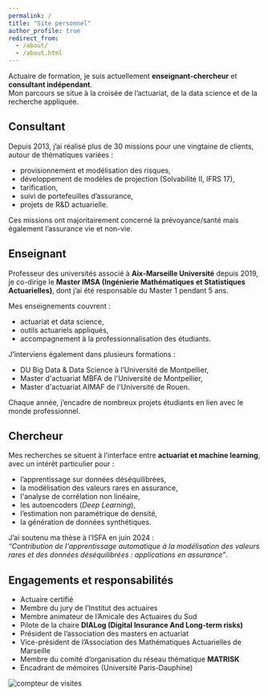 ```yaml
---
permalink: /
title: "Site personnel"
author_profile: true
redirect_from: 
  - /about/
  - /about.html
---
```


Actuaire de formation, je suis actuellement **enseignant-chercheur** et **consultant indépendant**.  
Mon parcours se situe à la croisée de l’actuariat, de la data science et de la recherche appliquée.

## Consultant
Depuis 2013, j’ai réalisé plus de 30 missions pour une vingtaine de clients, autour de thématiques variées :
- provisionnement et modélisation des risques,  
- développement de modèles de projection (Solvabilité II, IFRS 17),  
- tarification,
- suivi de portefeuilles d’assurance,  
- projets de R&D actuarielle.  

Ces missions ont majoritairement concerné la prévoyance/santé mais également l’assurance vie et non-vie.  

## Enseignant
Professeur des universités associé à **Aix-Marseille Université** depuis 2019, je co-dirige le **Master IMSA (Ingénierie Mathématiques et Statistiques Actuarielles)**, dont j’ai été responsable du Master 1 pendant 5 ans.  

Mes enseignements couvrent :
- actuariat et data science,  
- outils actuariels appliqués,  
- accompagnement à la professionnalisation des étudiants.  

J’interviens également dans plusieurs formations :
- DU Big Data & Data Science à l’Université de Montpellier,  
- Master d'actuariat MBFA de l'Université de Montpellier,  
- Master d'actuariat AIMAF de l'Université de Rouen.  

Chaque année, j’encadre de nombreux projets étudiants en lien avec le monde professionnel.  

## Chercheur
Mes recherches se situent à l’interface entre **actuariat et machine learning**, avec un intérêt particulier pour :
- l’apprentissage sur données déséquilibrées,  
- la modélisation des valeurs rares en assurance,
- l'analyse de corrélation non linéaire,
- les autoencoders (*Deep Learning*),
- l’estimation non paramétrique de densité,  
- la génération de données synthétiques.  

J’ai soutenu ma thèse à l’ISFA en juin 2024 :  
*“Contribution de l'apprentissage automatique à la modélisation des valeurs rares et des données déséquilibrées : applications en assurance”*.

## Engagements et responsabilités
- Actuaire certifié  
- Membre du jury de l’Institut des actuaires  
- Membre animateur de l’Amicale des Actuaires du Sud  
- Pilote de la chaire **DIALog (Digital Insurance And Long-term risks)**  
- Président de l’association des masters en actuariat  
- Vice-président de l’Association des Mathématiques Actuarielles de Marseille  
- Membre du comité d’organisation du réseau thématique **MATRISK**  
- Encadrant de mémoires (Université Paris-Dauphine)  


<img src="https://visitor-badge.laobi.icu/badge?page_id=sstocksieker.sstocksieker" alt="compteur de visites"/>
